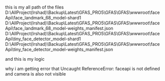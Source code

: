 <!-- Load face-api.js first -->
<script src="https://cdn.jsdelivr.net/npm/face-api.js@0.22.2/dist/face-api.min.js"></script>

<script>
    window.addEventListener("DOMContentLoaded", async () => {
        const video = document.getElementById("video");
        const canvas = document.getElementById("canvas");
        const EntryTypeInput = document.getElementById("EntryType");
        const successSound = document.getElementById("successSound");
        const errorSound = document.getElementById("errorSound");

        let blinked = false;
        let lastBlinkTime = 0;
        const BLINK_INTERVAL = 3000;
        const EAR_THRESHOLD = 0.23;

        try {
            // ✅ Load models from correct path
            await Promise.all([
                faceapi.nets.tinyFaceDetector.loadFromUri('/faceApi'),
                faceapi.nets.faceLandmark68Net.loadFromUri('/faceApi')
            ]);
            console.log("FaceAPI models loaded");

            startVideo();
        } catch (e) {
            console.error("Failed to load face-api models:", e);
        }

        function startVideo() {
            navigator.mediaDevices.getUserMedia({ video: { facingMode: "user" } })
                .then(stream => {
                    video.srcObject = stream;
                    video.play();
                    video.addEventListener("play", () => {
                        detectBlink();
                    });
                })
                .catch(err => {
                    console.error("Camera error:", err);
                });
        }

        function getEAR(eye) {
            const a = distance(eye[1], eye[5]);
            const b = distance(eye[2], eye[4]);
            const c = distance(eye[0], eye[3]);
            return (a + b) / (2.0 * c);
        }

        function distance(p1, p2) {
            return Math.hypot(p1.x - p2.x, p1.y - p2.y);
        }

        async function detectBlink() {
            const detection = await faceapi
                .detectSingleFace(video, new faceapi.TinyFaceDetectorOptions())
                .withFaceLandmarks();

            if (detection) {
                const leftEye = detection.landmarks.getLeftEye();
                const rightEye = detection.landmarks.getRightEye();

                const leftEAR = getEAR(leftEye);
                const rightEAR = getEAR(rightEye);
                const avgEAR = (leftEAR + rightEAR) / 2.0;

                const now = Date.now();
                if (avgEAR < EAR_THRESHOLD && now - lastBlinkTime > BLINK_INTERVAL) {
                    blinked = true;
                    lastBlinkTime = now;
                    console.log("Blink detected!");
                }
            }

            requestAnimationFrame(detectBlink);
        }

        window.captureImageAndSubmit = function (entryType) {
            if (!blinked) {
                Swal.fire({
                    title: "Liveness Check Failed",
                    text: "Please blink to verify you're not using a static image.",
                    icon: "warning"
                });
                return;
            }

            EntryTypeInput.value = entryType;

            const context = canvas.getContext("2d");
            canvas.width = video.videoWidth;
            canvas.height = video.videoHeight;
            context.drawImage(video, 0, 0, canvas.width, canvas.height);

            const imageData = canvas.toDataURL("image/jpeg");

            Swal.fire({
                title: "Verifying Face...",
                allowOutsideClick: false,
                showConfirmButton: false,
                didOpen: () => {
                    Swal.showLoading();
                }
            });

            fetch("/AS/Geo/AttendanceData", {
                method: "POST",
                headers: {
                    "Content-Type": "application/json"
                },
                body: JSON.stringify({
                    Type: entryType,
                    ImageData: imageData
                })
            })
                .then(response => response.json())
                .then(data => {
                    const now = new Date();
                    const formattedDateTime = now.toLocaleString();

                    if (data.success) {
                        successSound.play();
                        triggerHapticFeedback("success");

                        Swal.fire({
                            title: "Face Matched!",
                            text: "Attendance Recorded.\nDate & Time: " + formattedDateTime,
                            icon: "success",
                            timer: 3000,
                            showConfirmButton: false
                        }).then(() => {
                            location.reload();
                        });
                    } else {
                        errorSound.play();
                        triggerHapticFeedback("error");

                        Swal.fire({
                            title: "Face Not Recognized.",
                            text: "Click the button again to retry.\nDate & Time: " + formattedDateTime,
                            icon: "error",
                            confirmButtonText: "Retry"
                        });
                    }
                })
                .catch(error => {
                    console.error("Error:", error);
                    triggerHapticFeedback("error");

                    Swal.fire({
                        title: "Error!",
                        text: "An error occurred while processing your request.",
                        icon: "error"
                    });
                });
        };

        function triggerHapticFeedback(type) {
            if ("vibrate" in navigator) {
                if (type === "success") {
                    navigator.vibrate(100);
                } else if (type === "error") {
                    navigator.vibrate([200, 100, 200]);
                }
            }
        }
    });
</script>




this is my all path of the files
D:\AllProject(Irshad)\Backup\Latest\GFAS_PRO5\GFAS\GFAS\wwwroot\faceApi\face_landmark_68_model-shard1
D:\AllProject(Irshad)\Backup\Latest\GFAS_PRO5\GFAS\GFAS\wwwroot\faceApi\face_landmark_68_model-weights_manifest.json
D:\AllProject(Irshad)\Backup\Latest\GFAS_PRO5\GFAS\GFAS\wwwroot\faceApi\tiny_face_detector_model-shard1
D:\AllProject(Irshad)\Backup\Latest\GFAS_PRO5\GFAS\GFAS\wwwroot\faceApi\tiny_face_detector_model-weights_manifest.json

and this is my logic 
<script defer src="https://cdn.jsdelivr.net/npm/face-api.js@0.22.2/dist/face-api.min.js"></script>
<script>
    const video = document.getElementById("video");
    const canvas = document.getElementById("canvas");
    const EntryTypeInput = document.getElementById("EntryType");
    const successSound = document.getElementById("successSound");
    const errorSound = document.getElementById("errorSound");

    let blinked = false;
    let lastBlinkTime = 0;
    const BLINK_INTERVAL = 3000; 
    const EAR_THRESHOLD = 0.23;

    
    Promise.all([
        faceapi.nets.tinyFaceDetector.loadFromUri('/models'),
        faceapi.nets.faceLandmark68Net.loadFromUri('/models')
    ]).then(startVideo);

    function startVideo() {
        navigator.mediaDevices.getUserMedia({ video: { facingMode: "user" } })
            .then(stream => {
                video.srcObject = stream;
                video.play();
                video.addEventListener("play", () => {
                    detectBlink();
                });
            })
            .catch(err => {
                console.error("Camera error:", err);
            });
    }

    function getEAR(eye) {
        const a = distance(eye[1], eye[5]);
        const b = distance(eye[2], eye[4]);
        const c = distance(eye[0], eye[3]);
        return (a + b) / (2.0 * c);
    }

    function distance(p1, p2) {
        return Math.hypot(p1.x - p2.x, p1.y - p2.y);
    }

    async function detectBlink() {
        const detection = await faceapi
            .detectSingleFace(video, new faceapi.TinyFaceDetectorOptions())
            .withFaceLandmarks();

        if (detection) {
            const leftEye = detection.landmarks.getLeftEye();
            const rightEye = detection.landmarks.getRightEye();

            const leftEAR = getEAR(leftEye);
            const rightEAR = getEAR(rightEye);
            const avgEAR = (leftEAR + rightEAR) / 2.0;

            const now = Date.now();
            if (avgEAR < EAR_THRESHOLD && now - lastBlinkTime > BLINK_INTERVAL) {
                blinked = true;
                lastBlinkTime = now;
                console.log("Blink detected!");
            }
        }

        requestAnimationFrame(detectBlink);
    }

    function captureImageAndSubmit(entryType) {
        if (!blinked) {
            Swal.fire({
                title: "Liveness Check Failed",
                text: "Please blink to verify you're not using a static image.",
                icon: "warning"
            });
            return;
        }

        EntryTypeInput.value = entryType;

        const context = canvas.getContext("2d");
        canvas.width = video.videoWidth;
        canvas.height = video.videoHeight;
        context.drawImage(video, 0, 0, canvas.width, canvas.height);

        const imageData = canvas.toDataURL("image/jpeg");

        Swal.fire({
            title: "Verifying Face...",
            allowOutsideClick: false,
            showConfirmButton: false,
            didOpen: () => {
                Swal.showLoading();
            }
        });

        fetch("/AS/Geo/AttendanceData", {
            method: "POST",
            headers: {
                "Content-Type": "application/json"
            },
            body: JSON.stringify({
                Type: entryType,
                ImageData: imageData
            })
        })
            .then(response => response.json())
            .then(data => {
                const now = new Date();
                const formattedDateTime = now.toLocaleString();

                if (data.success) {
                    successSound.play();
                    triggerHapticFeedback("success");

                    Swal.fire({
                        title: "Face Matched!",
                        text: "Attendance Recorded.\nDate & Time: " + formattedDateTime,
                        icon: "success",
                        timer: 3000,
                        showConfirmButton: false
                    }).then(() => {
                        location.reload();
                    });
                } else {
                    errorSound.play();
                    triggerHapticFeedback("error");

                    Swal.fire({
                        title: "Face Not Recognized.",
                        text: "Click the button again to retry.\nDate & Time: " + formattedDateTime,
                        icon: "error",
                        confirmButtonText: "Retry"
                    });
                }
            })
            .catch(error => {
                console.error("Error:", error);
                triggerHapticFeedback("error");

                Swal.fire({
                    title: "Error!",
                    text: "An error occurred while processing your request.",
                    icon: "error"
                });
            });
    }

    function triggerHapticFeedback(type) {
        if ("vibrate" in navigator) {
            if (type === "success") {
                navigator.vibrate(100);
            } else if (type === "error") {
                navigator.vibrate([200, 100, 200]);
            }
        }
    }
</script>

why i am getting error that 
Uncaught ReferenceError: faceapi is not defined and camera is also not visible
